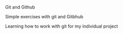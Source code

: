 Git and Github

Simple exercises with git and Gitbhub

Learning how to work with git for my individual project
